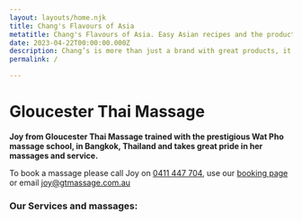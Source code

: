 ```yaml
---
layout: layouts/home.njk
title: Chang's Flavours of Asia
metatitle: Chang's Flavours of Asia. Easy Asian recipes and the products to create them.
date: 2023-04-22T00:00:00.000Z
description: Chang’s is more than just a brand with great products, it’s a lifelong passion to share our love for food and Asian cooking with Australians.
permalink: /

---
```

# Gloucester Thai Massage
**Joy from Gloucester Thai Massage trained with the prestigious Wat Pho massage school, in Bangkok, Thailand and takes great pride in her massages and service.**

To book a massage please call Joy on [0411 447 704](tel:+61411447704), use our [booking page](/booking/) or email [joy@gtmassage.com.au](mailto:joy@gtmassage.com.au)

### Our Services and massages:
